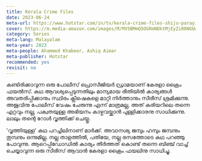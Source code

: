 ```yaml
---
title: Kerala Crime Files
date: 2023-06-24
meta-url: https://www.hotstar.com/in/tv/kerala-crime-files-shiju-parayil-veedu-neendakara/1260141610
cover: https://m.media-amazon.com/images/M/MV5BMmQ5OGRmNDktMjEyZi00NGUwLWFjYTUtZjM5OTdlZGY3N2MxXkEyXkFqcGdeQXVyMTU4Nzg2MTc4._V1_.jpg
category: Series
meta-lang: Malayalam
meta-year: 2023
meta-people: Ahammed Khabeer, Ashiq Aimar
meta-publisher: Hotstar
recommended: yes
revisit: no
---
```

കണ്ടിരിക്കാവുന്ന ഒരു പോലീസ് പ്രൊസീജിയർ ഡ്രാമയാണ് കേരളാ ക്രൈം ഫയൽസ്. കഥ ആവശ്യപ്പെടുന്നതിലും മാന്യമായ രീതിയിൽ കാര്യങ്ങൾ അവതരിപ്പിക്കാനും സ്ഥിരം ക്ലീഷെകളെ മാറ്റി നിർത്താനും സീരീസ് ശ്രമിക്കുന്നു. അജുവിനു പോലീസ് വേഷം ചേരുന്നു എന്ന് മാത്രമല്ല, അത് കരിയറിലെ തന്നെ എറ്റവും നല്ല, പക്വതയുള്ള അഭിയനം കാഴ്ചവയ്ക്കാൻ പുള്ളിക്കാരനു സാധിക്കുന്നു. ലാലും തന്റെ റോൾ വൃത്തിക്ക് ചെയ്തു. 

'വൃത്തിയുള്ള' കഥ പറച്ചിലിനാണ് മാർക്ക്. അവാനശ്യ ജമ്പും ഹമ്പും ജമ്പനും തുമ്പനും ഒന്നുമില്ല. നല്ല താളത്തിൽ, പതിയേ, നല്ല രസത്തോടെ കഥ പറഞ്ഞു പോവുന്നു. ആറെപ്പിഡോഡിൽ കാര്യം തീർത്തത് കൊണ്ട് തന്നെ ബിഞ്ച് വാച്ച് ചെയ്യാവുന്ന ഒരു സീരീസ് ആവാൻ കേരളാ ക്രൈം ഫയലിനു സാധിച്ചു. 